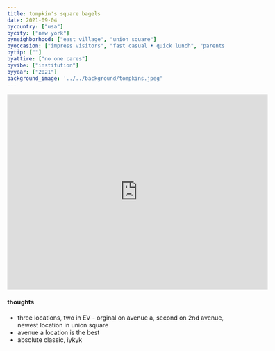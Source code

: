 ```yaml
---
title: tompkin's square bagels
date: 2021-09-04
bycountry: ["usa"]
bycity: ["new york"]
byneighborhood: ["east village", "union square"]
byoccasion: ["impress visitors", "fast casual • quick lunch", "parents in town"]
bytip: [""]
byattire: ["no one cares"]
byvibe: ["institution"]
byyear: ["2021"]
background_image: '../../background/tompkins.jpeg'
---
```


<iframe src="https://www.google.com/maps/embed?pb=!1m18!1m12!1m3!1d12094.41580093447!2d-73.99982840691004!3d40.726734340310976!2m3!1f0!2f0!3f0!3m2!1i1024!2i768!4f13.1!3m3!1m2!1s0x89c259762e26a813%3A0xf37426d261b7d2db!2sTompkins%20Square%20Bagels!5e0!3m2!1sen!2sus!4v1701366162518!5m2!1sen!2sus" width="600" height="450" style="border:0;" allowfullscreen="" loading="lazy" referrerpolicy="no-referrer-when-downgrade"></iframe>

#### thoughts
* three locations, two in EV - orginal on avenue a, second on 2nd avenue, newest location in union square
* avenue a location is the best
* absolute classic, iykyk